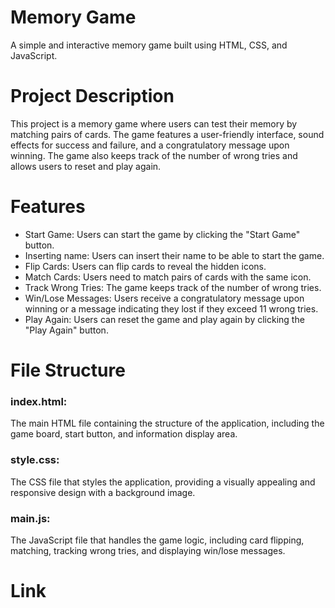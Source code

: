 # Memory Game
A simple and interactive memory game built using HTML, CSS, and JavaScript.

# Project Description
This project is a memory game where users can test their memory by matching pairs of cards.
The game features a user-friendly interface, sound effects for success and failure, 
and a congratulatory message upon winning. The game also keeps track of the number of wrong tries
and allows users to reset and play again.

# Features
- Start Game: Users can start the game by clicking the "Start Game" button.
- Inserting name: Users can insert their name to be able to start the game.
- Flip Cards: Users can flip cards to reveal the hidden icons.
- Match Cards: Users need to match pairs of cards with the same icon.
- Track Wrong Tries: The game keeps track of the number of wrong tries.
- Win/Lose Messages: Users receive a congratulatory message upon winning or a message indicating they lost if they exceed 11 wrong tries.
- Play Again: Users can reset the game and play again by clicking the "Play Again" button.

# File Structure
### index.html:
The main HTML file containing the structure of the application, 
including the game board, start button, and information display area.

### style.css:
The CSS file that styles the application, 
providing a visually appealing and responsive design with a background image.

### main.js:
The JavaScript file that handles the game logic, including card flipping, matching, 
tracking wrong tries, and displaying win/lose messages.

# Link
